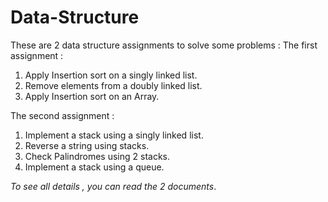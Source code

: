 # Data-Structure
These are 2 data structure assignments to solve some problems :
The first assignment :
  1. Apply Insertion sort on a singly linked list.
  2. Remove elements from a doubly linked list. 
  3. Apply Insertion sort on an Array.
 

The second assignment :
  1. Implement a stack using a singly linked list.
  2. Reverse a string using stacks.
  3. Check Palindromes using 2 stacks.
  4. Implement a stack using a queue.
 
 *To see all details , you can read the 2 documents*.

